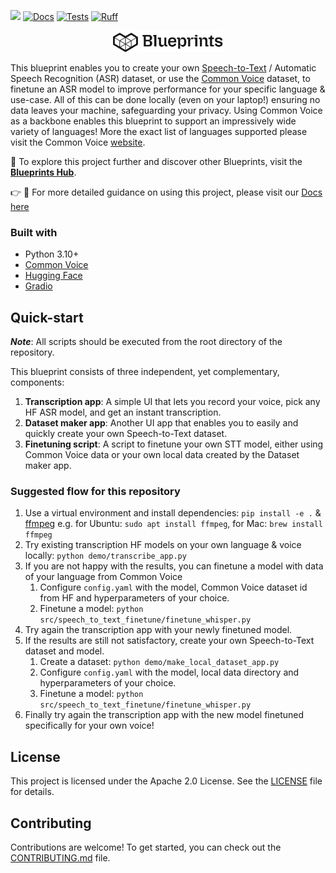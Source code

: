 [![](https://dcbadge.limes.pink/api/server/YuMNeuKStr?style=flat)](https://discord.gg/YuMNeuKStr)
[![Docs](https://github.com/mozilla-ai/speech-to-text-finetune/actions/workflows/docs.yaml/badge.svg)](https://github.com/mozilla-ai/speech-to-text-finetune/actions/workflows/docs.yaml/)
[![Tests](https://github.com/mozilla-ai/speech-to-text-finetune/actions/workflows/tests.yaml/badge.svg)](https://github.com/mozilla-ai/speech-to-text-finetune/actions/workflows/tests.yaml/)
[![Ruff](https://github.com/mozilla-ai/speech-to-text-finetune/actions/workflows/lint.yaml/badge.svg?label=Ruff)](https://github.com/mozilla-ai/speech-to-text-finetune/actions/workflows/lint.yaml/)

<p align="center">
  <picture>
    <!-- When the user prefers dark mode, show the white logo -->
    <source media="(prefers-color-scheme: dark)" srcset="./images/Blueprint-logo-white.png">
    <!-- When the user prefers light mode, show the black logo -->
    <source media="(prefers-color-scheme: light)" srcset="./images/Blueprint-logo-black.png">
    <!-- Fallback: default to the black logo -->
    <img src="./images/Blueprint-logo-black.png" width="35%" alt="Project logo"/>
  </picture>
</p>

This blueprint enables you to create your own [Speech-to-Text](https://en.wikipedia.org/wiki/Speech_recognition) / Automatic Speech Recognition (ASR) dataset, or use the [Common Voice](https://commonvoice.mozilla.org/) dataset, to finetune an ASR model to improve performance for your specific language & use-case. All of this can be done locally (even on your laptop!) ensuring no data leaves your machine, safeguarding your privacy. Using Common Voice as a backbone enables this blueprint to support an impressively wide variety of languages! More the exact list of languages supported please visit the Common Voice [website](https://commonvoice.mozilla.org/en/languages).

📘 To explore this project further and discover other Blueprints, visit the [**Blueprints Hub**](https://developer-hub.mozilla.ai/).

 👉 📖 For more detailed guidance on using this project, please visit our [Docs here](https://mozilla-ai.github.io/Blueprint-template/)

### Built with
- Python 3.10+
- [Common Voice](https://commonvoice.mozilla.org)
- [Hugging Face](https://huggingface.co/)
- [Gradio](https://www.gradio.app/)

## Quick-start

**_Note_**: All scripts should be executed from the root directory of the repository.

This blueprint consists of three independent, yet complementary, components:

1. **Transcription app**: A simple UI that lets you record your voice, pick any HF ASR model, and get an instant transcription.
2. **Dataset maker app**: Another UI app that enables you to easily and quickly create your own Speech-to-Text dataset.
3. **Finetuning script**: A script to finetune your own STT model, either using Common Voice data or your own local data created by the Dataset maker app.

### Suggested flow for this repository

1. Use a virtual environment and install dependencies: `pip install -e .` & [ffmpeg](https://ffmpeg.org) e.g. for Ubuntu: `sudo apt install ffmpeg`, for Mac: `brew install ffmpeg`
2. Try existing transcription HF models on your own language & voice locally: `python demo/transcribe_app.py`
3. If you are not happy with the results, you can finetune a model with data of your language from Common Voice
   1. Configure `config.yaml` with the model, Common Voice dataset id from HF and hyperparameters of your choice.
   2. Finetune a model: `python src/speech_to_text_finetune/finetune_whisper.py`
4. Try again the transcription app with your newly finetuned model.
5. If the results are still not satisfactory, create your own Speech-to-Text dataset and model.
   1. Create a dataset: `python demo/make_local_dataset_app.py`
   2. Configure `config.yaml` with the model, local data directory and hyperparameters of your choice.
   3. Finetune a model: `python src/speech_to_text_finetune/finetune_whisper.py`
6. Finally try again the transcription app with the new model finetuned specifically for your own voice!

## License

This project is licensed under the Apache 2.0 License. See the [LICENSE](LICENSE) file for details.

## Contributing

Contributions are welcome! To get started, you can check out the [CONTRIBUTING.md](CONTRIBUTING.md) file.
